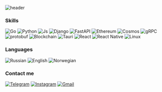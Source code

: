 ![header](https://capsule-render.vercel.app/api?type=waving&color=gradient&height=200&text=Welcome!&fontSize=70&customColorList=24)


### Skills
![Go](https://img.shields.io/badge/Go-41454A?style=for-the-badge&logo=Go&logoColor=white)
![Python](https://img.shields.io/badge/Python-41454A?style=for-the-badge&logo=Python&logoColor=white)
![Js](https://img.shields.io/badge/Js-41454A?style=for-the-badge&logo=Javascript&logoColor=white)
![Django](https://img.shields.io/badge/Django-41454A?style=for-the-badge&logo=Django&logoColor=white)
![FastAPI](https://img.shields.io/badge/FastAPI-41454A?style=for-the-badge&logo=FastAPI&logoColor=white)
![Ethereum](https://img.shields.io/badge/Ethereum-41454A?style=for-the-badge&logo=Ethereum&logoColor=white)
![Cosmos](https://img.shields.io/badge/Cosmos-41454A?style=for-the-badge&logo=ATOM&logoColor=white)
![gRPC](https://img.shields.io/badge/gRPC-41454A?style=for-the-badge&logo=grpc&logoColor=white)
![protobuf](https://img.shields.io/badge/protobuf-41454A?style=for-the-badge&logo=protobuf&logoColor=white)
![Blockchain](https://img.shields.io/badge/Blockchain-41454A?style=for-the-badge&logo=Chainlink&logoColor=white)
![Tauri](https://img.shields.io/badge/Tauri-41454A?style=for-the-badge&logo=Tauri&logoColor=white)
![React](https://img.shields.io/badge/React-41454A?style=for-the-badge&logo=React&logoColor=white)
![React Native](https://img.shields.io/badge/React_Native-41454A?style=for-the-badge&logo=React&logoColor=white)
![Linux](https://img.shields.io/badge/Linux-41454A?style=for-the-badge&logo=Linux&logoColor=white)

### Languages
![Russian](https://img.shields.io/badge/Russian-Native-blue)
![English](https://img.shields.io/badge/English-Intermediate-blue)
![Norwegian](https://img.shields.io/badge/Norwegian-Base-blue)

### Contact me
[![Telegram](https://img.shields.io/badge/Telegram-2F8CBB?style=for-the-badge&logo=Telegram&logoColor=white)](https://t.me/zovenor)
[![Instagram](https://img.shields.io/badge/Instagram-E4405F?style=for-the-badge&logo=Instagram&logoColor=white)](https://www.instagram.com/zovenorrr/)
[![Gmail](https://img.shields.io/badge/Gmail-F08705?style=for-the-badge&logo=Gmail&logoColor=white)](mailto:zovenor@gmail.com)
